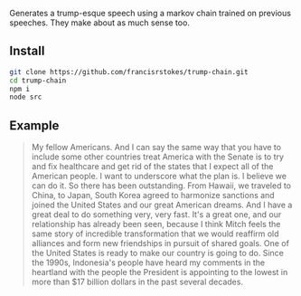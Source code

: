 Generates a trump-esque speech using a markov chain trained on previous speeches. They make about as much sense too.

## Install

```bash
git clone https://github.com/francisrstokes/trump-chain.git
cd trump-chain
npm i
node src
```

## Example

> My fellow Americans.  And I can say the same way that you have to include some other countries treat America with the Senate is to try and fix healthcare and get rid of the states that I expect all of the American people.  I want to underscore what the plan is. I believe we can do it. So there has been outstanding.  From Hawaii, we traveled to China, to Japan, South Korea agreed to harmonize sanctions and joined the United States and our great American dreams. And I have a great deal to do something very, very fast. It's a great one, and our relationship has already been seen, because I think Mitch feels the same story of incredible transformation that we would reaffirm old alliances and form new friendships in pursuit of shared goals.
> One of the United States is ready to make our country is going to do. Since the 1990s, Indonesia's people have heard my comments in the heartland with the people the President is appointing to the lowest in more than $17 billion dollars in the past several decades.
